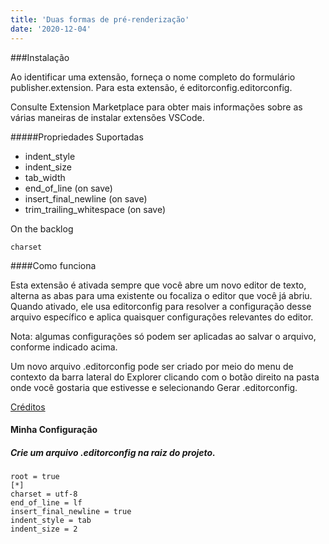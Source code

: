 ```yaml
---
title: 'Duas formas de pré-renderização'
date: '2020-12-04'
---
```


###Instalação

Ao identificar uma extensão, forneça o nome completo do formulário publisher.extension. Para esta extensão, é editorconfig.editorconfig.

Consulte Extension Marketplace para obter mais informações sobre as várias maneiras de instalar extensões VSCode.

#####Propriedades Suportadas

- indent_style
- indent_size
- tab_width
- end_of_line (on save)
- insert_final_newline (on save)
- trim_trailing_whitespace (on save)

On the backlog

    charset

####Como funciona

Esta extensão é ativada sempre que você abre um novo editor de texto, alterna as abas para uma existente ou focaliza o editor que você já abriu. Quando ativado, ele usa editorconfig para resolver a configuração desse arquivo específico e aplica quaisquer configurações relevantes do editor.

Nota: algumas configurações só podem ser aplicadas ao salvar o arquivo, conforme indicado acima.

Um novo arquivo .editorconfig pode ser criado por meio do menu de contexto da barra lateral do Explorer clicando com o botão direito na pasta onde você gostaria que estivesse e selecionando Gerar .editorconfig.

[Créditos](https://marketplace.visualstudio.com/items?itemName=EditorConfig.EditorConfig)

#### Minha Configuração

<h5>Crie um arquivo .editorconfig na raiz do projeto.</h5>

    root = true
    [*]
    charset = utf-8
    end_of_line = lf
    insert_final_newline = true
    indent_style = tab
    indent_size = 2
